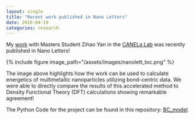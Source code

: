 ```yaml
---
layout: single
title: "Recent work published in Nano Letters"
date: 2018-04-19
categories: research
---
```

My [work](https://pubs.acs.org/doi/10.1021/acs.nanolett.8b00670) with Masters Student Zihao Yan in the [CANELa Lab](www.mpourmpakis.com) was recently published in Nano Letters!

{% include figure image_path="/assets/images/nanolett_toc.png" %}

The image above highlights how the work can be used to calculate energetics of multimetallic nanoparticles utilizing bond-centric data.
We were able to directly compare the results of this accelerated method to Density Functional Theory (DFT) calculations showing remarkable agreement!

The Python Code for the project can be found in this repository: [BC_model](www.github.com/mpourmpakis/bc_model).
